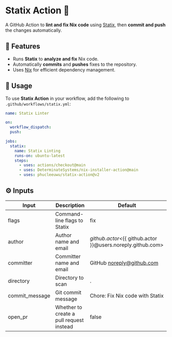 # Statix Action 🚀

A GitHub Action to **lint and fix Nix code** using [Statix](https://github.com/nerdypepper/statix), then **commit and push** the changes automatically.

## 📌 Features
- Runs **Statix** to **analyze and fix** Nix code.
- Automatically **commits** and **pushes** fixes to the repository.
- Uses [Nix](https://nixos.org/) for efficient dependency management.

## 🚀 Usage

To use **Statix Action** in your workflow, add the following to `.github/workflows/statix.yml`:

```yaml
name: Statix Linter

on:
  workflow_dispatch:
  push:

jobs:
  statix:
    name: Statix Linting
    runs-on: ubuntu-latest
    steps:
      - uses: actions/checkout@main
      - uses: DeterminateSystems/nix-installer-action@main
      - uses: phucleeuwu/statix-action@v2
```

## ⚙️ Inputs

Input | Description | Default
-- | -- | --
flags | Command-line flags to Statix | fix
author | Author name and email | ${{ github.actor }} <${{ github.actor }}@users.noreply.github.com>
committer | Committer name and email | GitHub <noreply@github.com>
directory | Directory to scan | .
commit_message | Git commit message | Chore: Fix Nix code with Statix
open_pr | Whether to create a pull request instead | false



